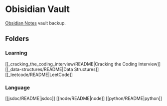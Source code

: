 # Obisidian Vault
[Obsidian Notes](https://obsidian.md/) vault backup.

## Folders
### Learning
[[_cracking_the_coding_interview/README|Cracking the Coding Interview]]
[[_data-structures/README|Data Structures]]
[[_leetcode/README|LeetCode]]

### Language
[[jsdoc/README|jsdoc]]
[[node/README|node]]
[[python/README|python]]
